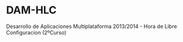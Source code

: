 # DAM-HLC
Desarrollo de Aplicaciones Multiplataforma 2013/2014 - Hora de Libre Configuracion (2ºCurso) 
